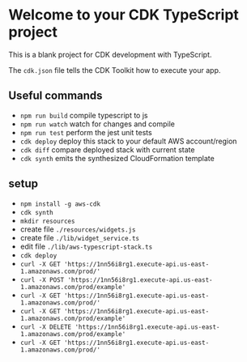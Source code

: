 # Welcome to your CDK TypeScript project

This is a blank project for CDK development with TypeScript.

The `cdk.json` file tells the CDK Toolkit how to execute your app.

## Useful commands

* `npm run build`   compile typescript to js
* `npm run watch`   watch for changes and compile
* `npm run test`    perform the jest unit tests
* `cdk deploy`      deploy this stack to your default AWS account/region
* `cdk diff`        compare deployed stack with current state
* `cdk synth`       emits the synthesized CloudFormation template

## setup
- `npm install -g aws-cdk`
- `cdk synth`
- `mkdir resources`
- create file `./resources/widgets.js`
- create file `./lib/widget_service.ts`
- edit file `./lib/aws-typescript-stack.ts`
- `cdk deploy`
- `curl -X GET 'https://1nn56i8rg1.execute-api.us-east-1.amazonaws.com/prod/'`
- `curl -X POST 'https://1nn56i8rg1.execute-api.us-east-1.amazonaws.com/prod/example'`
- `curl -X GET 'https://1nn56i8rg1.execute-api.us-east-1.amazonaws.com/prod/'`
- `curl -X GET 'https://1nn56i8rg1.execute-api.us-east-1.amazonaws.com/prod/example'`
- `curl -X DELETE 'https://1nn56i8rg1.execute-api.us-east-1.amazonaws.com/prod/example'`
- `curl -X GET 'https://1nn56i8rg1.execute-api.us-east-1.amazonaws.com/prod/'`